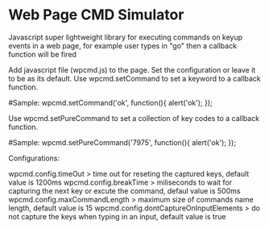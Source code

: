 Web Page CMD Simulator
===================

Javascript super lightweight library for executing commands on keyup events in a web page, for example user types in "go" then a callback function will be fired



Add javascript file (wpcmd.js) to the page.
Set the configuration or leave it to be as its default.
Use wpcmd.setCommand to set a keyword to a callback function.

#Sample:
wpcmd.setCommand('ok', function(){ alert('ok'); });

Use wpcmd.setPureCommand to set a collection of key codes to a callback function.

#Sample:
wpcmd.setPureCommand('7975', function(){ alert('ok'); });

Configurations:

wpcmd.config.timeOut > time out for reseting the captured keys, default value is 1200ms
wpcmd.config.breakTime > miliseconds to wait for capturing the next key or excute the command, defaul value is 500ms
wpcmd.config.maxCommandLength > maximum size of commands name length, default value is 15
wpcmd.config.dontCaptureOnInputElements > do not capture the keys when typing in an input, default value is true
